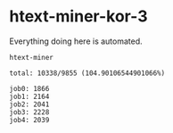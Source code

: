 # htext-miner-kor-3

Everything doing here is automated.

```
htext-miner

total: 10338/9855 (104.90106544901066%)

job0: 1866
job1: 2164
job2: 2041
job3: 2228
job4: 2039
```